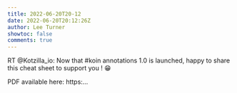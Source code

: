 ```yaml
---
title: 2022-06-20T20-12
date: 2022-06-20T20:12:26Z
author: Lee Turner
showtoc: false
comments: true
---
```


RT @Kotzilla_io: Now that #koin annotations 1.0 is launched, happy to share this cheat sheet to support you ! 😁

PDF available here: https:…

